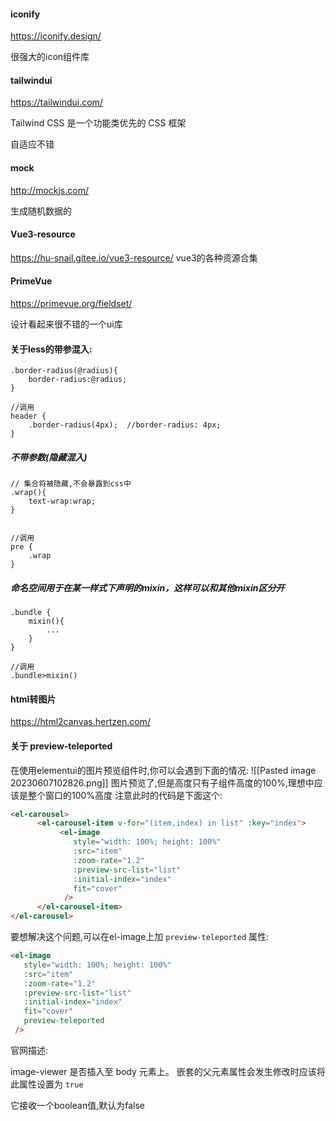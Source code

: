 #### iconify

https://iconify.design/

很强大的icon组件库


#### tailwindui
https://tailwindui.com/

Tailwind CSS 是一个功能类优先的 CSS 框架

自适应不错

#### mock

http://mockjs.com/

生成随机数据的

#### Vue3-resource

https://hu-snail.gitee.io/vue3-resource/
vue3的各种资源合集

#### PrimeVue

https://primevue.org/fieldset/

设计看起来很不错的一个ui库

#### 关于less的带参混入:

```less
.border-radius(@radius){
    border-radius:@radius;
}

//调用
header {
    .border-radius(4px);  //border-radius: 4px;
}
```

##### 不带参数(隐藏混入)
```less
// 集合将被隐藏,不会暴露到css中
.wrap(){
    text-wrap:wrap;    
}


//调用
pre {
    .wrap
}
```
##### 命名空间用于在某一样式下声明的mixin，这样可以和其他mixin区分开
```less
.bundle {
    mixin(){
        ...
    }
}

//调用
.bundle>mixin()
```


#### html转图片

https://html2canvas.hertzen.com/


#### 关于 preview-teleported

在使用elementui的图片预览组件时,你可以会遇到下面的情况:
![[Pasted image 20230607102826.png]]
图片预览了,但是高度只有子组件高度的100%,理想中应该是整个窗口的100%高度
注意此时的代码是下面这个:
```html
<el-carousel>  
      <el-carousel-item v-for="(item,index) in list" :key="index">  
           <el-image  
              style="width: 100%; height: 100%"  
              :src="item"  
              :zoom-rate="1.2"  
              :preview-src-list="list"  
              :initial-index="index"  
              fit="cover"  
            />  
      </el-carousel-item>  
</el-carousel>
```
要想解决这个问题,可以在el-image上加 `preview-teleported` 属性:
```html
<el-image  
   style="width: 100%; height: 100%"  
   :src="item"  
   :zoom-rate="1.2"  
   :preview-src-list="list"  
   :initial-index="index"  
   fit="cover"  
   preview-teleported  
 />
```
官网描述:

image-viewer 是否插入至 body 元素上。 嵌套的父元素属性会发生修改时应该将此属性设置为 `true`

它接收一个boolean值,默认为false






















